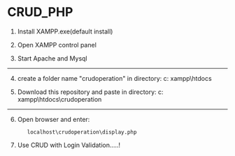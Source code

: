 # CRUD_PHP

1. Install XAMPP.exe(default install)

2. Open XAMPP control panel

3. Start Apache and Mysql

-----------------------------------------------------------------
4. create a folder name "crudoperation" in directory:
            c: xampp\htdocs
   
5. Download this repository and paste in directory:
            c: xampp\htdocs\crudoperation

-----------------------------------------------------------------

6. Open browser and enter:
          
          localhost\crudoperation\display.php
          
7. Use CRUD with Login Validation.....!

